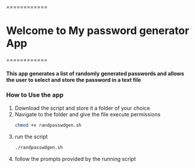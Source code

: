 ============
# Welcome to My password generator App

============


#### This app generates a list of randomly generated passwords and allows the user to select and store the password in a text file

### How to Use the app
1. Download the script and store it a folder of your choice
2. Navigate to the folder and give the file execute permissions
	```bash
	chmod +x randpasswdgen.sh
	```
3. run the script 
	```bash
	./randpasswdgen.sh
	```
4. follow the prompts provided by the running script


